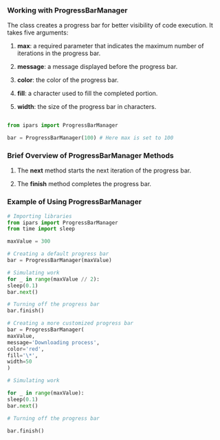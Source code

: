 ### Working with ProgressBarManager

The class creates a progress bar for better visibility of code execution. It takes five arguments:

1. **max**: a required parameter that indicates the maximum number of iterations in the progress bar.

2. **message**: a message displayed before the progress bar.

3. **color**: the color of the progress bar.

4. **fill**: a character used to fill the completed portion.

5. **width**: the size of the progress bar in characters.

```py

from ipars import ProgressBarManager

bar = ProgressBarManager(100) # Here max is set to 100
```

### Brief Overview of ProgressBarManager Methods

1. The **next** method starts the next iteration of the progress bar.

2. The **finish** method completes the progress bar.

### Example of Using ProgressBarManager

```py
# Importing libraries
from ipars import ProgressBarManager
from time import sleep

maxValue = 300

# Creating a default progress bar
bar = ProgressBarManager(maxValue)

# Simulating work
for _ in range(maxValue // 2):
sleep(0.1)
bar.next()

# Turning off the progress bar
bar.finish()

# Creating a more customized progress bar
bar = ProgressBarManager(
maxValue,
message='Downloading process',
color='red',
fill='\*',
width=50
)

# Simulating work

for _ in range(maxValue):
sleep(0.1)
bar.next()

# Turning off the progress bar

bar.finish()
```
